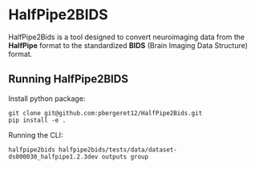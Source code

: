 # HalfPipe2BIDS

HalfPipe2Bids is a tool designed to convert neuroimaging data from the **HalfPipe** format to the standardized **BIDS** (Brain Imaging Data Structure) format.

<!--
## Table of Contents
- [Features](#features)
- [Requirements](#requirements)
- [Running HalfPipe2BIDS](#running-halfpipe2bids)
  - [Using Docker](#using-docker)
  - [Using Singularity](#using-singularity)
- [Contributing](#contributing)
- [License](#license)


## Features
- Converts HalfPipe data to BIDS format
- Multi-platform support via Docker and Singularity
- Detailed logs to track the conversion process


## Requirements
Before running HalfPipe2BIDS, ensure the following dependencies are installed:
- [Docker](https://docs.docker.com/get-docker/) or [Singularity](https://sylabs.io/guides/3.8/user-guide/installation.html)
- [Make](https://www.gnu.org/software/make/)
-->

## Running HalfPipe2BIDS

Install python package:

```
git clone git@github.com:pbergeret12/HalfPipe2Bids.git
pip install -e .
```

Running the CLI:
```
halfpipe2bids halfpipe2bids/tests/data/dataset-ds000030_halfpipe1.2.3dev outputs group
```
<!--
### Using Docker
### Using Singularity

## Contributing

## License -->
